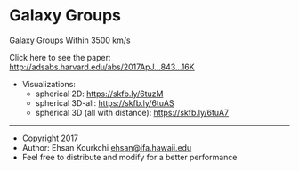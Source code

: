 # Galaxy Groups

Galaxy Groups Within 3500 km/s

Click here to see the paper: http://adsabs.harvard.edu/abs/2017ApJ...843...16K

 * Visualizations:
   - spherical 2D: https://skfb.ly/6tuzM
   - spherical 3D-all: https://skfb.ly/6tuAS
   - spherical 3D (all with distance): https://skfb.ly/6tuA7

  - - - -
 * Copyright 2017
 * Author: Ehsan Kourkchi <ehsan@ifa.hawaii.edu>
 * Feel free to distribute and modify for a better performance
